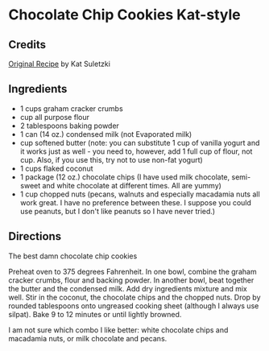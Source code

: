 # Chocolate Chip Cookies Kat-style 

## Credits

[Original Recipe](http://www.suletzki.com/showDate.asp?id=298 "http://www.suletzki.com/showDate.asp?id=298") by Kat Suletzki

## Ingredients

- 1 cups graham cracker crumbs
- cup all purpose flour
- 2 tablespoons baking powder
- 1 can (14 oz.) condensed milk (not Evaporated milk) 
- cup softened butter (note: you can substitute 1 cup of vanilla yogurt and it works just as well - you need to, however, add 1 full cup of flour, not cup. Also, if you use this, try not to use non-fat yogurt) 
- 1 cups flaked coconut
- 1 package (12 oz.) chocolate chips (I have used milk chocolate, semi-sweet and white chocolate at different times. All are yummy) 
- 1 cup chopped nuts (pecans, walnuts and especially macadamia nuts all work great. I have no preference between these. I suppose you could use peanuts, but I don't like peanuts so I have never tried.)

## Directions

The best damn chocolate chip cookies

Preheat oven to 375 degrees Fahrenheit. In one bowl, combine the graham cracker crumbs, flour and backing powder. In another bowl, beat together the butter and the condensed milk. Add dry ingredients mixture and mix well. Stir in the coconut, the chocolate chips and the chopped nuts. Drop by rounded tablespoons onto ungreased cooking sheet (although I always use silpat). Bake 9 to 12 minutes or until lightly browned.

I am not sure which combo I like better: white chocolate chips and macadamia nuts, or milk chocolate and pecans.

